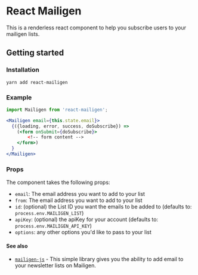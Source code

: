 # React Mailigen

This is a renderless react component to help you subscribe users to your mailigen lists.

## Getting started

### Installation

```
yarn add react-mailigen
```

### Example

```jsx
import Mailigen from 'react-mailigen';

<Mailigen email={this.state.email}>
  {({loading, error, success, doSubscribe}) =>
    (<form onSubmit={doSubscribe}>
        <!-- form content -->
    </form>)
  }
</Mailigen>
```

### Props

The component takes the following props:

- `email`: The email address you want to add to your list
- `from`: The email address you want to add to your list
- `id`: (optional) the List ID you want the emails to be added to (defaults to: `process.env.MAILIGEN_LIST`)
- `apiKey`: (optional) the apiKey for your account (defaults to: `process.env.MAILIGEN_API_KEY`)
- `options`: any other options you'd like to pass to your list

#### See also
- [`mailigen-js`](https://github.com/hstove/mailigen-js) - This simple library gives you the ability to add email to your newsletter lists on Mailigen.
